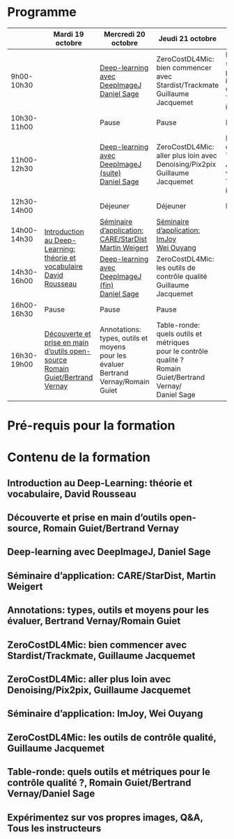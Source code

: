 # Programme

<table>
<thead>
  <tr>
    <th></th>
    <th>Mardi 19 octobre</th>
    <th>Mercredi 20 octobre</th>
    <th>Jeudi 21 octobre</th>
    <th>Vendredi 22 octobre</th>
  </tr>
</thead>
<tbody>
  <tr>
    <td>9h00-10h30</td>
    <td rowspan="4"></td>
    <td><a href="#deepimagej">Deep-learning avec <br>DeepImageJ<br>Daniel Sage</a></td>
    <td>ZeroCostDL4Mic:<br>bien commencer avec Stardist/Trackmate<br>Guillaume Jacquemet</td>
    <td>Expérimentez sur vos propres images<br>Q&amp;A<br>Tous les instructeurs</td>
  </tr>
  <tr>
    <td>10h30-11h00</td>
    <td>Pause</td>
    <td>Pause</td>
    <td>Pause</td>
  </tr>
  <tr>
    <td>11h00-12h30</td>
    <td><a href="#deepimagej">Deep-learning avec <br>DeepImageJ<br> (suite)<br>Daniel Sage</a></td>
    <td>ZeroCostDL4Mic:<br>aller plus loin avec Denoising/Pix2pix<br>Guillaume Jacquemet</td>
    <td>Bilan de fin de formation<br>Table ronde<br>Actions à venir<br>Tous les instructeurs</td>
  </tr>
  <tr>
    <td>12h30-14h00</td>
    <td>Déjeuner</td>
    <td>Déjeuner</td>
    <td>Déjeuner</td>
  </tr>
  <tr>
    <td>14h00-14h30</td>
    <td rowspan="2"><a href="#intro">Introduction au Deep-Learning:<br>théorie et vocabulaire<br>David Rousseau</a></td>
    <td><a href="#care">Séminaire d’application:<br>CARE/StarDist<br>Martin Weigert</a></td>
    <td><a href="#imjoy">Séminaire d’application:<br>ImJoy<br>Wei Ouyang</a></td>
    <td rowspan="4"></td>
  </tr>
  <tr>
    <td>14h30-16h00</td>
    <td><a href="#deepimagej">Deep-learning avec <br>DeepImageJ<br> (fin)<br>Daniel Sage</a></td>
    <td>ZeroCostDL4Mic:<br>les outils de contrôle qualité<br>Guillaume Jacquemet</td>
  </tr>
  <tr>
    <td>16h00-16h30</td>
    <td>Pause</td>
    <td>Pause</td>
    <td>Pause</td>
  </tr>
  <tr>
    <td>16h30-19h00</td>
    <td><a href="#outilsos">Découverte et prise en main <br>d’outils open-source<br>Romain Guiet/Bertrand Vernay</a></td>
    <td>Annotations:<br>types, outils et moyens <br>pour les évaluer<br>Bertrand Vernay/Romain Guiet</td>
    <td>Table-ronde:<br>quels outils et métriques <br>pour le contrôle qualité ?<br>Romain Guiet/Bertrand Vernay/<br>Daniel Sage</td>
  </tr>
</tbody>
</table>

# Pré-requis pour la formation


# Contenu de la formation
## <a name="intro">Introduction au Deep-Learning: théorie et vocabulaire, David Rousseau</a>
## <a name="outilsos">Découverte et prise en main d’outils open-source, Romain Guiet/Bertrand Vernay</a>
## <a name="deepimagej">Deep-learning avec DeepImageJ, Daniel Sage</a>
## <a name="care">Séminaire d’application: CARE/StarDist, Martin Weigert</a>
## Annotations: types, outils et moyens pour les évaluer, Bertrand Vernay/Romain Guiet <a name="headin"></a>
## ZeroCostDL4Mic: bien commencer avec Stardist/Trackmate, Guillaume Jacquemet <a name="headin"></a>
## ZeroCostDL4Mic: aller plus loin avec Denoising/Pix2pix, Guillaume Jacquemet <a name="headin"></a>
## <a name="imjoy">Séminaire d’application: ImJoy, Wei Ouyang</a>
## ZeroCostDL4Mic: les outils de contrôle qualité, Guillaume Jacquemet <a name="headin"></a>
## Table-ronde: quels outils et métriques pour le contrôle qualité ?, Romain Guiet/Bertrand Vernay/Daniel Sage <a name="headin"></a>
## Expérimentez sur vos propres images, Q&A, Tous les instructeurs <a name="headin"></a>
